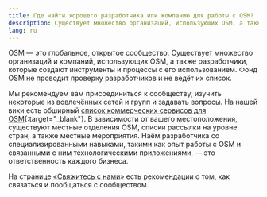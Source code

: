 ```yaml
---
title: Где найти хорошего разработчика или компанию для работы с OSM?
description: Существует множество организаций, использующих OSM, а также разработчики, создающие инструменты и процессы на его основе
lang: ru
---
```


OSM — это глобальное, открытое сообщество. Существует множество организаций и компаний, использующих OSM, а также разработчики, которые создают инструменты и процессы с его использованием. Фонд OSM не проводит проверку разработчиков и не ведёт их список.

Мы рекомендуем вам присоединиться к сообществу, изучить некоторые из вовлечённых сетей и групп и задавать вопросы. На нашей вики есть обширный [список коммерческих сервисов для OSM](https://wiki.openstreetmap.org/wiki/Commercial_OSM_Software_and_Services){:target="_blank"}. В зависимости от вашего местоположения, существуют местные отделения OSM, списки рассылки на уровне стран, а также местные мероприятия. Наём разработчика со специализированными навыками, такими как опыт работы с OSM и связанными с ним технологическими приложениями, — это ответственность каждого бизнеса.

На странице [«Свяжитесь с нами»](/about-osm-community/get-in-touch.md) есть рекомендации о том, как связаться и пообщаться с сообществом.